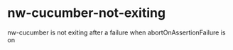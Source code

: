 # nw-cucumber-not-exiting
nw-cucumber is not exiting after a failure when abortOnAssertionFailure is on
